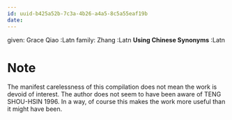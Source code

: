 ```yaml
---
id: uuid-b425a52b-7c3a-4b26-a4a5-8c5a55eaf19b
date: 
---
```


given: Grace Qiao :Latn
family: Zhang :Latn
**Using Chinese Synonyms** :Latn
# Note
The manifest carelessness of this compilation does not mean the work is devoid of interest. The author does not seem to have been aware of TENG SHOU-HSIN 1996. In a way, of course this makes the work more useful than it might have been.